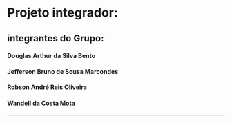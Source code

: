 # Projeto integrador:
## integrantes do Grupo:
#### Douglas Arthur da Silva Bento
#### Jefferson Bruno de Sousa Marcondes
#### Robson André Reis Oliveira
#### Wandell da Costa Mota

---
